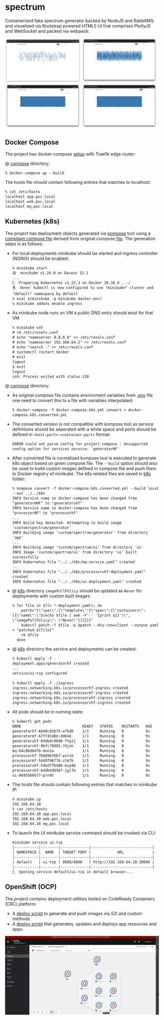 # spectrum
Containerized fake spectrum generator backed by NodeJS and RabbitMQ and visualized via Bootstrap powered HTML5 UI that comprises PlotlyJS and WebSocket and packed via webpack:

<p float="center">
  <img src="./docs/images/mf.png" width="49%" />
  <img src="./docs/images/hf.png" width="49%" />
  <img src="./docs/images/vhf.png" width="49%" />
  <img src="./docs/images/uhf.png" width="49%" />
</p>

## Docker Compose
The project has docker-compose [setup](./docker/compose/docker-compose.yml) with Traefik edge router:

@ [compose](./docker/compose) directory:
```shell
% docker-compose up --build
```

The hosts file should contain following entries that matches to localhost:
```shell
% cat /etc/hosts
localhost app.poc.local
localhost web.poc.local
localhost mq.poc.local
```

## Kubernetes (k8s)
The project has deployment objects generated via [kompose](https://kompose.io/) tool using a [compliant compose file](./docker/compose/docker-compose.k8s.yml) derived from original compose [file](./docker/compose/docker-compose.yml). The generation steps is as follows:
* For local deployments minikube should be started and ingress controller (NGINX) should be enabled:
  ```shell
  % minikube start
  😄  minikube v1.24.0 on Darwin 12.1
  ...
  🐳  Preparing Kubernetes v1.22.3 on Docker 20.10.8 .../ 
  🏄  Done! kubectl is now configured to use "minikube" cluster and "default" namespace by default
  % eval $(minikube -p minikube docker-env)
  % minikube addons enable ingress
  ```
* As minikube node runs on VM a public DNS entry should exist for that VM
  ```shell
  % minikube ssh
  # rm /etc/resolv.conf
  # echo "nameserver 8.8.8.8" >> /etc/resolv.conf
  # echo "nameserver 192.168.64.1" >> /etc/resolv.conf
  # echo "search ." >> /etc/resolv.conf
  # systemctl restart docker
  # exit
  logout
  $ exit
  logout
  ssh: Process exited with status 130
  ```

@ [compose](./docker/compose) directory:

* As original compose file contains environment variables from [.env](./docker/compose/.env) file one need to convert this to a file with variables interpolated: 
    ```shell
    % docker-compose -f docker-compose.k8s.yml convert > docker-compose.k8s.converted.yml
    ```
* The converted version is not compatible with kompose tool as service definitions should be seperated with a white space and ports should be defined in `<host-port>:<container-port>` format:
  ```shell
  ERROR Could not parse config for project compose : Unsupported config option for services service: 'generatorHF'
  ```
* After converted file is normalized kompose tool is executed to generate k8s object based on given compose file. The `--build` option should also be used to build custom images defined in compose file and push them to Docker registry of minikube. The k8s related files are saved in [k8s](./k8s) folder:
  ```shell
  % kompose convert -f docker-compose.k8s.converted.yml --build local --out ../../k8s
  INFO Service name in docker-compose has been changed from "generatorUHF" to "generatoruhf" 
  INFO Service name in docker-compose has been changed from "processorHF" to "processorhf"
  ...
  INFO Build key detected. Attempting to build image 'custom/spectrum/generator'
  INFO Building image 'custom/spectrum/generator' from directory 'app'
  ...
  INFO Building image 'custom/spectrum/ui' from directory 'ui' 
  INFO Image 'custom/spectrum/ui' from directory 'ui' built successfully
  INFO Kubernetes file "../../k8s/mq-service.yaml" created
  ...
  INFO Kubernetes file "../../k8s/processorvhf-deployment.yaml" created
  INFO Kubernetes file "../../k8s/ui-deployment.yaml" created
  ```
* @ [k8s](./k8s) directory `imagePullPolicy` should be updated as `Never` for deployments with custom built images:
  ```shell
  % for file in $(ls *-deployment.yaml); do
      patch="{\"spec\":{\"template\":{\"spec\":{\"containers\":[{\"name\":\"$(echo $file | awk -F'-' '{print $1}')\", \"imagePullPolicy\": \"Never\"}]}}}}"
      kubectl patch -f $file -p $patch --dry-run=client --output yaml > "patched.${file}"
      rm $file
    done
  ```
* @ [k8s](./k8s) directory the service and deployments can be created:
  ```shell
  % kubectl apply -f .                                                                 
  deployment.apps/generatorhf created
  ...
  service/ui-tcp configured
  
  % kubectl apply -f ./ingress 
  ingress.networking.k8s.io/processorhf-ingress created
  ingress.networking.k8s.io/processormf-ingress created
  ingress.networking.k8s.io/processoruhf-ingress created
  ingress.networking.k8s.io/processorvhf-ingress created
  ```
* All pods should be in running state:
  ```shell
  % kubectl get pods
  NAME                            READY   STATUS    RESTARTS   AGE
  generatorhf-6b98c95b75-xfhd6    1/1     Running   0          9s
  generatormf-67ff45d8d-ddbk6     1/1     Running   0          9s
  generatoruhf-84db4c9b88-ftp2j   1/1     Running   0          9s
  generatorvhf-9bfc78965-74jnn    1/1     Running   0          9s
  mq-64c86d8d7b-mnnsw             1/1     Running   0          9s
  processorhf-76b896f6b7-wvtsk    1/1     Running   0          9s
  processormf-54d9f96776-zl67b    1/1     Running   0          9s
  processoruhf-54bd7fb48b-mvp4b   1/1     Running   0          9s
  processorvhf-6ddb9d6567-jglfm   1/1     Running   0          9s
  ui-86955b6b77-prn9t             1/1     Running   0          8s
  ```
* The hosts file should contain following entries that matches to minikube IP:
  ```shell
  % minikube ip
  192.168.64.10
  % cat /etc/hosts
  192.168.64.10 app.poc.local
  192.168.64.10 web.poc.local
  192.168.64.10 mq.poc.local
  ```
* To launch the UI minikube service command should be invoked via CLI:
  ```shell
  minikube service ui-tcp                   
  |-----------|--------|-------------|----------------------------|
  | NAMESPACE |  NAME  | TARGET PORT |            URL             |
  |-----------|--------|-------------|----------------------------|
  | default   | ui-tcp | 8080/8080   | http://192.168.64.10:30890 |
  |-----------|--------|-------------|----------------------------|
  🎉  Opening service default/ui-tcp in default browser...
  ```

## OpenShift (OCP)
The project contains deployment utilities tested on CodeReady Containers (CRC) platform:
* A [deploy script](./ocp/build.sh) to generate and push images via S2I and custom methods
* A [deploy script](./ocp/deploy.sh) that generates, updates and deploys app resources and apps.

![ocp](./docs/images/ocp.png)
